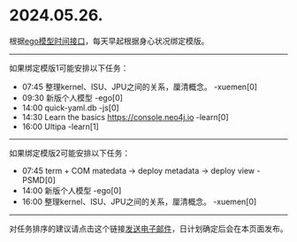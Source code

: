# 2024.05.26.

根据[ego模型时间接口](https://gitee.com/hyg/blog/blob/master/timeflow.md)，每天早起根据身心状况绑定模版。

---
如果绑定模版1可能安排以下任务：

- 07:45	整理kernel、ISU、JPU之间的关系，厘清概念。 -xuemen[0]
- 09:30	新版个人模型 -ego[0]
- 14:00	quick-yaml.db -js[0]
- 14:30	Learn the basics https://console.neo4j.io -learn[0]
- 16:00	Ultipa -learn[1]

---
如果绑定模版2可能安排以下任务：

- 07:45	term + COM matedata -> deploy metadata -> deploy view -PSMD[0]
- 14:00	新版个人模型 -ego[0]
- 16:00	整理kernel、ISU、JPU之间的关系，厘清概念。 -xuemen[0]

---
对任务排序的建议请点击这个链接<a href="mailto:huangyg@mars22.com?subject=关于2024.05.26.任务排序的建议&body=date: 20240526%0D%0Afile: ../../blog/release/time/d.20240526.md%0D%0A---请勿修改邮件主题及以上内容---%0D%0A">发送电子邮件</a>，日计划确定后会在本页面发布。